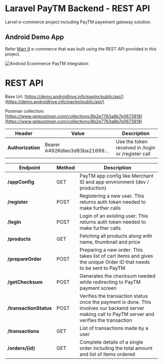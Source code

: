 Laravel PayTM Backend - REST API
===================
Larvel e-commerce project including PayTM payement gateway solution.

## Android Demo App
Refer [Mart 9](https://github.com/ravi8x/Android-PayTM) e-commerce that was built using the REST API provided in this project.

![Android Ecommerce PayTM integration](https://www.androidhive.info/wp-content/uploads/2019/02/android-e-commerce-app-paytm-integration.png)

REST API
===================
Base Url: [https://demo.androidhive.info/paytm/public/api/](https://demo.androidhive.info/paytm/public/api/)

Postman collection: [https://www.getpostman.com/collections/8b2e7763a8b7e0673918](https://www.getpostman.com/collections/8b2e7763a8b7e0673918)

|Header|Value|Description|
|----------|--------|------|
|**Authorization**|Bearer A492Kdleo3d83ba21699…|Use the token received in /login or /register call|

|Endpoint|Method|Description|
|----------|--------|------|
|**/appConfig**|GET|PayTM app config like Merchant ID and app environment (dev / production)|
|**/register**|POST|Registering a new user. This returns auth token needed to make further calls|
|**/login**|POST|Login of an existing user. This returns auth token needed to make further calls|
|**/products**|GET|Fetching all products along with name, thumbnail and price|
|**/prepareOrder**|POST|Preparing a new order. This takes list of cart items and gives the unique Order ID that needs to be sent to PayTM|
|**/getChecksum**|POST|Generates the checksum needed while redirecting to PayTM payment screen|
|**/transactionStatus**|POST|Verifies the transaction status once the payment is done. This involves our backend server making call to PayTM server and verifies the transaction|
|**/transactions**|GET|List of transactions made by a user|
|**/orders/{id}**|GET|Complete details of a single order including the total amount and list of items ordered|
